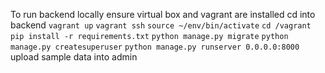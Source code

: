 To run backend locally
ensure virtual box and vagrant are installed
cd into backend
`vagrant up`
`vagrant ssh`
`source ~/env/bin/activate`
`cd /vagrant`
`pip install -r requirements.txt`
`python manage.py migrate`
`python manage.py createsuperuser`
`python manage.py runserver 0.0.0.0:8000`
upload sample data into admin
